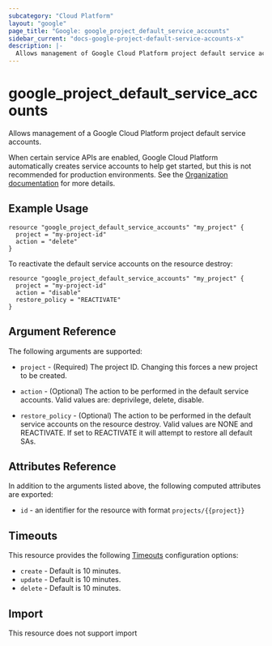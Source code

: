 ```yaml
---
subcategory: "Cloud Platform"
layout: "google"
page_title: "Google: google_project_default_service_accounts"
sidebar_current: "docs-google-project-default-service-accounts-x"
description: |-
  Allows management of Google Cloud Platform project default service accounts.
---
```


# google_project_default_service_accounts

Allows management of a Google Cloud Platform project default service accounts.

When certain service APIs are enabled, Google Cloud Platform automatically creates service accounts to help get started, but
this is not recommended for production environments.
See the [Organization documentation](https://cloud.google.com/resource-manager/docs/quickstarts) for more details.

## Example Usage

```hcl
resource "google_project_default_service_accounts" "my_project" {
  project = "my-project-id"
  action = "delete"
}
```

To reactivate the default service accounts on the resource destroy:

```hcl
resource "google_project_default_service_accounts" "my_project" {
  project = "my-project-id"
  action = "disable"
  restore_policy = "REACTIVATE"
}

```

## Argument Reference

The following arguments are supported:

- `project` - (Required) The project ID. Changing this forces a new project to be created.

- `action` - (Optional) The action to be performed in the default service accounts. Valid values are: deprivilege, delete, disable.

- `restore_policy` - (Optional) The action to be performed in the default service accounts on the resource destroy.
  Valid values are NONE and REACTIVATE. If set to REACTIVATE it will attempt to restore all default SAs.

## Attributes Reference

In addition to the arguments listed above, the following computed attributes are
exported:

- `id` - an identifier for the resource with format `projects/{{project}}`

## Timeouts

This resource provides the following
[Timeouts](/docs/configuration/resources.html#timeouts) configuration options:

- `create` - Default is 10 minutes.
- `update` - Default is 10 minutes.
- `delete` - Default is 10 minutes.

## Import

This resource does not support import
